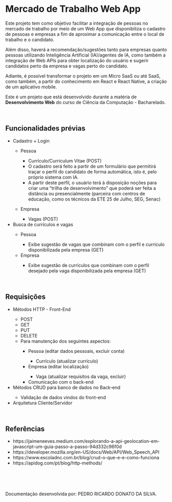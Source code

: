 <h1>Mercado de Trabalho Web App</h1>

<p>Este projeto tem como objetivo facilitar a integração de pessoas no mercado de trabalho por meio de um Web App que disponibiliza o cadastro de pessoas e empresas a fim de aproximar a comunicação entre o local de trabalho e o candidato. </p>
<p>Além disso, haverá a recomendação/sugestões tanto para empresas quanto pessoas utilizando Inteligência Artificial (IA)/agentes de IA, como também a integração de Web APIs para obter localização do usuário e sugerir candidatos perto da empresa e vagas perto do candidato.</p>
<p>Adiante, é possível transformar o projeto em um Micro SaaS ou até SaaS, como também, a partir do conhecimento em React e React Native, a criação de um aplicativo mobile.</p>
<p>Este é um projeto que está desenvolvido durante a matéria de <b>Desenvolvimento Web</b> do curso de Ciência da Computação - Bacharelado.</p>
<br>
<h2>Funcionalidades prévias</h2>
<ul>
  <li>Cadastro + Login</li>
  <ul>
    <li>Pessoa</li>
    <ul>
      <li>Currículo/Curriculum Vitae (POST)</li>
      <li>O cadastro será feito a partir de um formulário que permitirá traçar o perfil do candidato de forma automática, isto é, pelo próprio sistema com IA.</li>
      <li>A partir deste perfil, o usuário terá à disposição noções para criar uma “trilha de desenvolvimento” que poderá ser feita a distância ou presencialmente (parceira com centros de educação, como os técnicos da ETE 25 de Julho, SEG, Senac)</li>
    </ul>
  </ul>
  <ul>
    <li>Empresa</li>
    <ul>
      <li>Vagas (POST)</li>
    </ul>
  </ul>
  <li>Busca de currículos e vagas</li>
    <ul>
      <li>Pessoa</li>
      <ul>
        <li>Exibe sugestão de vagas que combinam com o perfil e currículo disponibilizada pela empresa (GET)</li>
      </ul>
      <li>Empresa</li>
      <ul>
        <li>Exibe sugestão de currículos que combinam com o perfil desejado pela vaga disponibilizada pela empresa (GET)</li>
      </ul>
    </ul>
</ul>   
<br>
<h2>Requisições</h2>
<ul>
  <li>Métodos HTTP - Front-End</li>
  <ul>
    <li>POST</li>
    <li>GET</li>
    <li>PUT</li>
    <li>DELETE</li>
    <li>Para manutenção dos seguintes aspectos:</li>
    <ul>
      <li>Pessoa (editar dados pessoais, excluir conta)</li>
      <ul>
        <li>Currículo (atualizar currículo)</li>
      </ul>
      <li>Empresa (editar localização)</li>
      <ul>
        <li>Vaga (atualizar requisitos da vaga, excluir)</li>
      </ul>
      <li>Comunicação com o back-end</li>
    </ul>
  </ul>
  <li>Métodos CRUD para banco de dados no Back-end</li>
      <ul>
        <li>Validação de dados vindos do front-end</li>
      </ul>
  <li>Arquitetura Cliente/Servidor</li>
</ul>
<br>
<h2>Referências</h2>
<ul>
	<li>https://jaimeneeves.medium.com/explorando-a-api-geolocation-em-javascript-um-guia-passo-a-passo-94d332c96f0d</li>
	<li>https://developer.mozilla.org/en-US/docs/Web/API/Web_Speech_API</li>
	<li>https://www.escoladnc.com.br/blog/crud-o-que-e-e-como-funciona</li>
	<li>https://apidog.com/pt/blog/http-methods/</li>
</ul>
<br>
<br>
<br>
<p>Documentação desenvolvida por: PEDRO RICARDO DONATO DA SILVA.</p>

